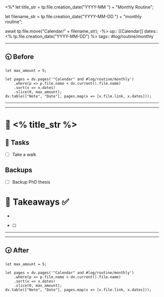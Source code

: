 <%*
let title_str = tp.file.creation_date("YYYY-MM ") + "Monthly Routine";

let filename_str = tp.file.creation_date("YYYY-MM-DD ") + "monthly routine";

await tp.file.move("Calendar/" + filename_str);
-%>
up:: [[Calendar]]
dates:: <% tp.file.creation_date("YYYY-MM-DD") %>
tags:: #log/routine/monthly 

---

## 🕤 Before
```dataviewjs
let max_amount = 5;

let pages = dv.pages('"Calendar" and #log/routine/monthly')
    .where(p => p.file.name < dv.current().file.name)
    .sort(x => x.dates)
    .slice(0, max_amount);
dv.table(["Note", "Date"], pages.map(x => [x.file.link, x.dates]));
```

---
---

# 🧹 <% title_str %>

## 📌 Tasks
- [ ] Take a walk

## Backups
- [ ] Backup PhD thesis


# 🚀 Takeaways ✅
- 
- [ ] 


---
---

## 🕞 After
```dataviewjs
let max_amount = 5;

let pages = dv.pages('"Calendar" and #log/routine/monthly')
    .where(p => p.file.name > dv.current().file.name)
    .sort(x => x.dates)
    .slice(0, max_amount);
dv.table(["Note", "Date"], pages.map(x => [x.file.link, x.dates]));
```